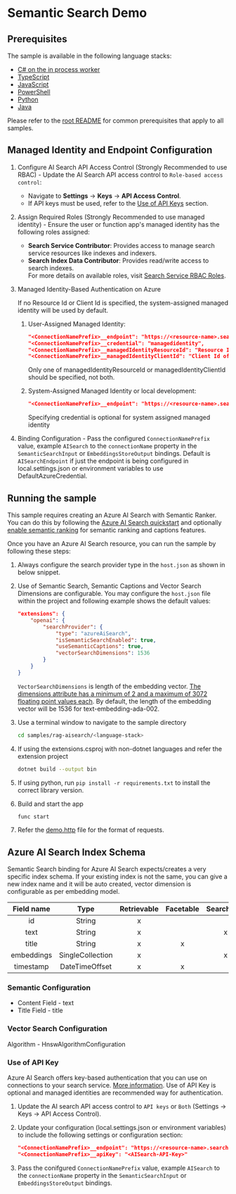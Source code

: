 # Semantic Search Demo

## Prerequisites

The sample is available in the following language stacks:

* [C# on the in process worker](csharp-inproc/)
* [TypeScript](typescript/)
* [JavaScript](javascript/)
* [PowerShell](powershell/)
* [Python](python/)
* [Java](java/)

Please refer to the [root README](../../README.md#requirements) for common prerequisites that apply to all samples.

## Managed Identity and Endpoint Configuration

1. Configure AI Search API Access Control (Strongly Recommended to use RBAC) -
   Update the AI Search API access control to `Role-based access control`:
   * Navigate to **Settings** → **Keys** → **API Access Control**.
   * If API keys must be used, refer to the [Use of API Keys](#use-of-api-key) section.

2. Assign Required Roles (Strongly Recommended to use managed identity) -
   Ensure the user or function app's managed identity has the following roles assigned:
   * **Search Service Contributor**: Provides access to manage search service resources like indexes and indexers.
   * **Search Index Data Contributor**: Provides read/write access to search indexes.  
     For more details on available roles, visit [Search Service RBAC Roles](https://learn.microsoft.com/azure/search/search-security-rbac#built-in-roles-used-in-search).

3. Managed Identity-Based Authentication on Azure

    If no Resource Id or Client Id is specified, the system-assigned managed identity will be used by default.

    1. User-Assigned Managed Identity:

        ```json
        "<ConnectionNamePrefix>__endpoint": "https://<resource-name>.search.windows.net",
        "<ConnectionNamePrefix>__credential": "managedidentity",
        "<ConnectionNamePrefix>__managedIdentityResourceId": "Resource Id of managed identity", 
        "<ConnectionNamePrefix>__managedIdentityClientId": "Client Id of managed identity"
        ```

        Only one of managedIdentityResourceId or managedIdentityClientId should be specified, not both.

    2. System-Assigned Managed Identity or local development:

       ```json
       "<ConnectionNamePrefix>__endpoint": "https://<resource-name>.search.windows.net"
       ```

       Specifying credential is optional for system assigned managed identity

4. Binding Configuration -
    Pass the configured `ConnectionNamePrefix` value, example `AISearch` to the `connectionName` property in the `SemanticSearchInput` or `EmbeddingsStoreOutput` bindings. Default is `AISearchEndpoint` if just the endpoint is being configured in local.settings.json or environment variables to use DefaultAzureCredential.

## Running the sample

This sample requires creating an Azure AI Search with Semantic Ranker. You can do this by following the [Azure AI Search quickstart](https://learn.microsoft.com/en-us/azure/search/search-create-service-portal)
and optionally [enable semantic ranking](https://learn.microsoft.com/en-us/azure/search/semantic-how-to-enable-disable?tabs=enable-portal) for semantic ranking and captions features.

Once you have an Azure AI Search resource, you can run the sample by following these steps:

1. Always configure the search provider type in the `host.json` as shown in below snippet.
1. Use of Semantic Search, Semantic Captions and Vector Search Dimensions are configurable. You may configure the `host.json` file within the project and following example shows the default values:

    ```json
    "extensions": {
        "openai": {
            "searchProvider": {
                "type": "azureAiSearch",
                "isSemanticSearchEnabled": true,
                "useSemanticCaptions": true,
                "vectorSearchDimensions": 1536
            }
        }
    }
    ```

    `VectorSearchDimensions` is length of the embedding vector. [The dimensions attribute has a minimum of 2 and a maximum of 3072 floating point values each](https://learn.microsoft.com/azure/search/search-get-started-vector#:~:text=dimensions%20attribute%20has%20a%20minimum%20of%202%20and%20a%20maximum%20of%203072%20floating%20point%20values%20each). By default, the length of the embedding vector will be 1536 for text-embedding-ada-002.

1. Use a terminal window to navigate to the sample directory

    ```sh
    cd samples/rag-aisearch/<language-stack>
    ```

1. If using the extensions.csproj with non-dotnet languages and refer the extension project

    ```sh
    dotnet build --output bin
    ```

1. If using python, run `pip install -r requirements.txt` to install the correct library version.
1. Build and start the app

    ```sh
    func start
    ```

1. Refer the [demo.http](demo.http) file for the format of requests.

## Azure AI Search Index Schema

Semantic Search binding for Azure AI Search expects/creates a very specific index schema. If your existing index is not the same, you can give a new index name and it will be auto created, vector dimension is configurable as per embedding model.

| Field name | Type             | Retrievable | Facetable | Searchable | Analyzer    | Dimensions  |
|:----------:|:----------------:|:-----------:|:---------:|:----------:|:-----------:|:-----------:|
| id         | String           | x           |           |            |             |             |
| text       | String           | x           |           | x          |             |             |
| title      | String           | x           | x         |            |             |             |
| embeddings | SingleCollection | x           |           | x          | EnMicrosoft | 1536        |
| timestamp  | DateTimeOffset   | x           | x         |            |             |             |

### Semantic Configuration

* Content Field - text
* Title Field - title

### Vector Search Configuration

Algorithm - HnswAlgorithmConfiguration

### Use of API Key

Azure AI Search offers key-based authentication that you can use on connections to your search service. [More information](https://learn.microsoft.com/azure/search/search-security-api-keys). Use of API Key is optional and managed identities are recommended way for authentication.

1. Update the AI search API access control to `API keys` or `Both` (Settings -> Keys -> API Access Control).
1. Update your configuration (local.settings.json or environment variables) to include the following settings or configuration section:

   ```json
   "<ConnectionNamePrefix>__endpoint": "https://<resource-name>.search.windows.net",
   "<ConnectionNamePrefix>__apiKey": "<AISearch-API-Key>"
   ```

1. Pass the conifgured `ConnectionNamePrefix` value, example `AISearch` to the `connectionName` property in the `SemanticSearchInput` or `EmbeddingsStoreOutput` bindings.

